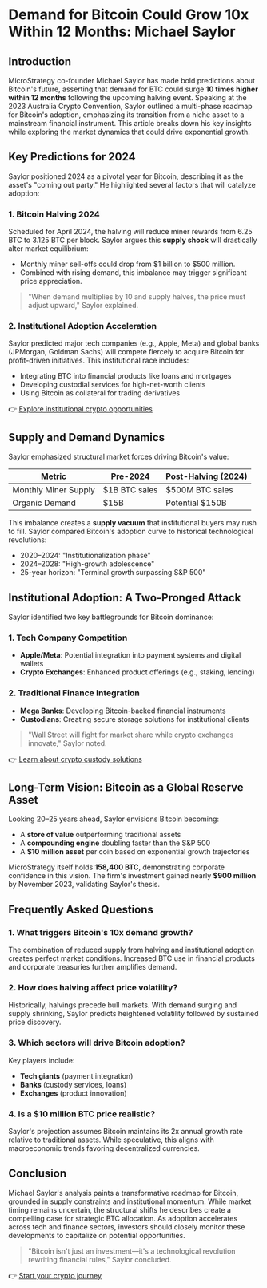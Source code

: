 # Demand for Bitcoin Could Grow 10x Within 12 Months: Michael Saylor

## Introduction  
MicroStrategy co-founder Michael Saylor has made bold predictions about Bitcoin's future, asserting that demand for BTC could surge **10 times higher within 12 months** following the upcoming halving event. Speaking at the 2023 Australia Crypto Convention, Saylor outlined a multi-phase roadmap for Bitcoin's adoption, emphasizing its transition from a niche asset to a mainstream financial instrument. This article breaks down his key insights while exploring the market dynamics that could drive exponential growth.

## Key Predictions for 2024  
Saylor positioned 2024 as a pivotal year for Bitcoin, describing it as the asset's "coming out party." He highlighted several factors that will catalyze adoption:  

### 1. **Bitcoin Halving 2024**  
Scheduled for April 2024, the halving will reduce miner rewards from 6.25 BTC to 3.125 BTC per block. Saylor argues this **supply shock** will drastically alter market equilibrium:  
- Monthly miner sell-offs could drop from $1 billion to $500 million.  
- Combined with rising demand, this imbalance may trigger significant price appreciation.  

> "When demand multiplies by 10 and supply halves, the price must adjust upward," Saylor explained.  

### 2. **Institutional Adoption Acceleration**  
Saylor predicted major tech companies (e.g., Apple, Meta) and global banks (JPMorgan, Goldman Sachs) will compete fiercely to acquire Bitcoin for profit-driven initiatives. This institutional race includes:  
- Integrating BTC into financial products like loans and mortgages  
- Developing custodial services for high-net-worth clients  
- Using Bitcoin as collateral for trading derivatives  

👉 [Explore institutional crypto opportunities](https://bit.ly/okx-bonus)  

## Supply and Demand Dynamics  
Saylor emphasized structural market forces driving Bitcoin's value:  

| Metric                | Pre-2024      | Post-Halving (2024) |  
|-----------------------|---------------|----------------------|  
| Monthly Miner Supply  | $1B BTC sales | $500M BTC sales      |  
| Organic Demand        | $15B          | Potential $150B      |  

This imbalance creates a **supply vacuum** that institutional buyers may rush to fill. Saylor compared Bitcoin's adoption curve to historical technological revolutions:  
- 2020–2024: "Institutionalization phase"  
- 2024–2028: "High-growth adolescence"  
- 25-year horizon: "Terminal growth surpassing S&P 500"  

## Institutional Adoption: A Two-Pronged Attack  
Saylor identified two key battlegrounds for Bitcoin dominance:  

### 1. **Tech Company Competition**  
- **Apple/Meta**: Potential integration into payment systems and digital wallets  
- **Crypto Exchanges**: Enhanced product offerings (e.g., staking, lending)  

### 2. **Traditional Finance Integration**  
- **Mega Banks**: Developing Bitcoin-backed financial instruments  
- **Custodians**: Creating secure storage solutions for institutional clients  

> "Wall Street will fight for market share while crypto exchanges innovate," Saylor noted.  

👉 [Learn about crypto custody solutions](https://bit.ly/okx-bonus)  

## Long-Term Vision: Bitcoin as a Global Reserve Asset  
Looking 20–25 years ahead, Saylor envisions Bitcoin becoming:  
- A **store of value** outperforming traditional assets  
- A **compounding engine** doubling faster than the S&P 500  
- A **$10 million asset** per coin based on exponential growth trajectories  

MicroStrategy itself holds **158,400 BTC**, demonstrating corporate confidence in this vision. The firm's investment gained nearly **$900 million** by November 2023, validating Saylor's thesis.

## Frequently Asked Questions  

### 1. **What triggers Bitcoin's 10x demand growth?**  
The combination of reduced supply from halving and institutional adoption creates perfect market conditions. Increased BTC use in financial products and corporate treasuries further amplifies demand.

### 2. **How does halving affect price volatility?**  
Historically, halvings precede bull markets. With demand surging and supply shrinking, Saylor predicts heightened volatility followed by sustained price discovery.

### 3. **Which sectors will drive Bitcoin adoption?**  
Key players include:  
- **Tech giants** (payment integration)  
- **Banks** (custody services, loans)  
- **Exchanges** (product innovation)  

### 4. **Is a $10 million BTC price realistic?**  
Saylor's projection assumes Bitcoin maintains its 2x annual growth rate relative to traditional assets. While speculative, this aligns with macroeconomic trends favoring decentralized currencies.

## Conclusion  
Michael Saylor's analysis paints a transformative roadmap for Bitcoin, grounded in supply constraints and institutional momentum. While market timing remains uncertain, the structural shifts he describes create a compelling case for strategic BTC allocation. As adoption accelerates across tech and finance sectors, investors should closely monitor these developments to capitalize on potential opportunities.  

> "Bitcoin isn't just an investment—it's a technological revolution rewriting financial rules," Saylor concluded.  

👉 [Start your crypto journey](https://bit.ly/okx-bonus)